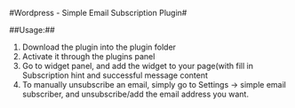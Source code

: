 #Wordpress - Simple Email Subscription Plugin#

##Usage:##
  1. Download the plugin into the plugin folder 
  2. Activate it through the plugins panel
  3. Go to widget panel, and add the widget to your page(with fill in Subscription hint and successful message content
  4. To manually unsubscribe an email, simply go to Settings -> simple email subscriber, and unsubscribe/add the email address you want. 

